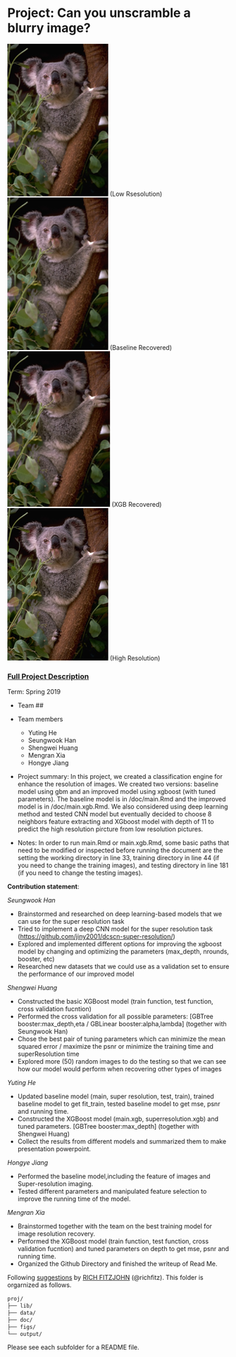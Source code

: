 # Project: Can you unscramble a blurry image? 
![image](figs/Picture1.png)   (Low Rsesolution) ![image](figs/Picture2.png) (Baseline Recovered)
![image](figs/Picture3.png)   (XGB Recovered)   ![image](figs/Picture4.png)   (High Resolution)            

### [Full Project Description](doc/project3_desc.md)

Term: Spring 2019

+ Team ##
+ Team members
	+ Yuting He
	+ Seungwook Han
	+ Shengwei Huang
	+ Mengran Xia
	+ Hongye Jiang

+ Project summary: In this project, we created a classification engine for enhance the resolution of images. We created two versions: baseline model using gbm and an improved model using xgboost (with tuned parameters). The baseline model is in /doc/main.Rmd and the improved model is in /doc/main.xgb.Rmd. We also considered using deep learning method and tested CNN model but eventually decided to choose 8 neighbors feature extracting and XGboost model with depth of 11 to predict the high resolution pircture from low resolution pictures.

+ Notes: In order to run main.Rmd or main.xgb.Rmd, some basic paths that need to be modified or inspected before running the document are the setting the working directory in line 33, training directory in line 44 (if you need to change the training images), and testing directory in line 181 (if you need to change the testing images).
	
**Contribution statement**:

*Seungwook Han*
* Brainstormed and researched on deep learning-based models that we can use for the super resolution task
* Tried to implement a deep CNN model for the super resolution task (https://github.com/jiny2001/dcscn-super-resolution/)
* Explored and implemented different options for improving the xgboost model by changing and optimizing the parameters (max_depth, nrounds, booster, etc)
* Researched new datasets that we could use as a validation set to ensure the performance of our improved model

*Shengwei Huang*
* Constructed the basic XGBoost model (train function, test function, cross validation fucntion)
* Performed the cross validation for all possible parameters: [GBTree booster:max_depth,eta / GBLinear booster:alpha,lambda] (together with Seungwook Han)
* Chose the best pair of tuning parameters which can minimize the mean squared error / maximize the psnr or minimize the training time and superResolution time
* Explored more (50) random images to do the testing so that we can see how our model would perform when recovering other types of images

*Yuting He*
* Updated baseline model (main, super resolution, test, train), trained baseline model to get fit_train, tested baseline model to get mse, psnr and running time.
* Constructed the XGBoost model (main.xgb, superresolution.xgb) and tuned parameters. [GBTree booster:max_depth] (together with Shengwei Huang)
* Collect the results from different models and summarized them to make presentation powerpoint.

*Hongye Jiang*
* Performed the baseline model,including the feature of images and Super-resolution imaging.
* Tested different parameters and manipulated feature selection to improve the running time of the model. 

*Mengran Xia*
* Brainstormed together with the team on the best training model for image resolution recovery. 
* Performed the XGBoost model (train function, test function, cross validation fucntion) and tuned parameters on depth to get mse, psnr and running time. 
* Organized the Github Directory and finished the writeup of Read Me. 

Following [suggestions](http://nicercode.github.io/blog/2013-04-05-projects/) by [RICH FITZJOHN](http://nicercode.github.io/about/#Team) (@richfitz). This folder is orgarnized as follows.

```
proj/
├── lib/
├── data/
├── doc/
├── figs/
└── output/
```

Please see each subfolder for a README file.

